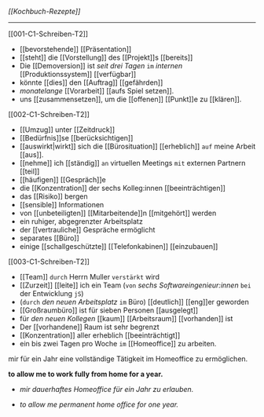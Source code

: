 *[[Kochbuch-Rezepte]]*

---
[[001-C1-Schreiben-T2]]
- [[bevorstehende]] [[Präsentation]]
- [[steht]] die [[Vorstellung]] des [[Projekt]]s [[bereits]]
- Die [[Demoversion]] ist *seit drei Tagen* `im` *internen* [[Produktionssystem]] [[verfügbar]]
- könnte [[dies]] den [[Auftrag]] [[gefährden]]
- *monatelange* [[Vorarbeit]] [[aufs Spiel setzen]].
- uns [[zusammensetzen]], um die [[offenen]] [[Punkt]]e zu [[klären]].

[[002-C1-Schreiben-T2]]
- [[Umzug]] unter [[Zeitdruck]]  
- [[Bedürfnis]]se [[berücksichtigen]]
- [[auswirkt|wirkt]] sich die [[Bürosituation]] [[erheblich]] `auf` meine Arbeit [[aus]].
- [[nehme]] ich [[ständig]] `an` virtuellen Meetings `mit` externen Partnern [[teil]]
- [[häufigen]] [[Gespräch]]e
- die [[Konzentration]] der sechs Kolleg:innen [[beeinträchtigen]]
- das [[Risiko]] bergen
- [[sensible]] Informationen
- von [[unbeteiligten]] [[Mitarbeitende]]n [[mitgehört]] werden
- ein ruhiger, abgegrenzter Arbeitsplatz
- der [[vertrauliche]] Gespräche ermöglicht
- separates [[Büro]]
- einige [[schallgeschützte]] [[Telefonkabinen]] [[einzubauen]]

[[003-C1-Schreiben-T2]]
- [[Team]] `durch` Herrn Muller `verstärkt` wird
- [[Zurzeit]] [[leite]] ich ein Team (`von` *sechs Softwareingenieur:innen* `bei` der Entwicklung `jS`)
-  (`durch` *den neuen Arbeitsplatz* `im` Büro) [[deutlich]] [[eng]]er geworden
- [[Großraumbüro]] ist für sieben Personen [[ausgelegt]]
- für *den neuen Kollegen* [[kaum]] [[Arbeitsraum]] [[vorhanden]] ist
- Der [[vorhandene]] Raum ist sehr begrenzt
- [[Konzentration]] aller erheblich [[beeinträchtigt]]
- ein bis zwei Tagen pro Woche `im` [[Homeoffice]] zu arbeiten.


mir für ein Jahr eine vollständige Tätigkeit im Homeoffice zu ermöglichen.

**to allow me to work fully from home for a year.**


- _mir dauerhaftes Homeoffice für ein Jahr zu erlauben._

- _to allow me permanent home office for one year._


